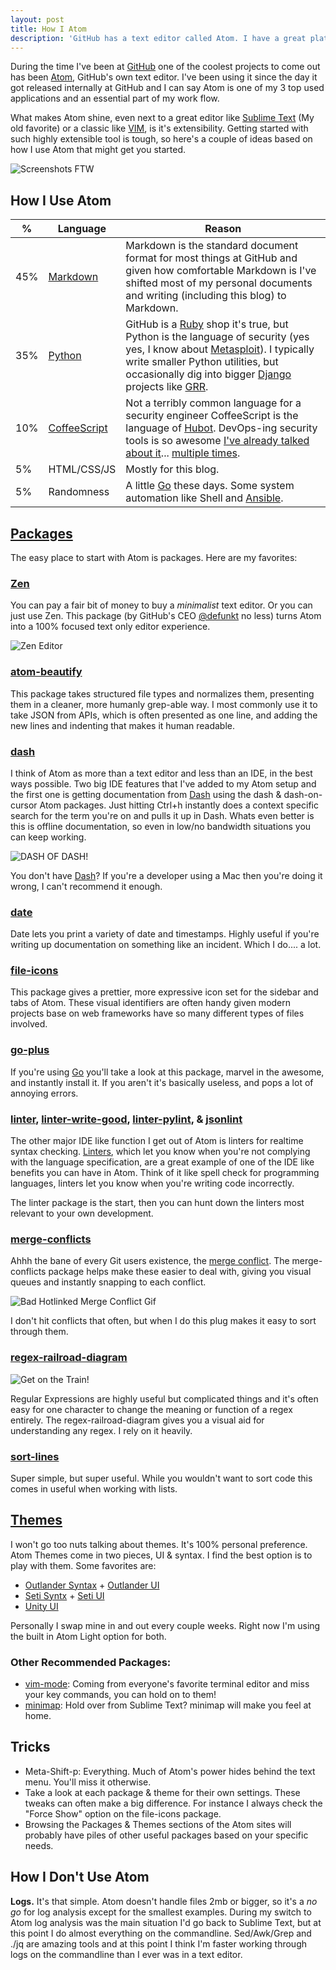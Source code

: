 ```yaml
---
layout: post
title: How I Atom
description: 'GitHub has a text editor called Atom. I have a great platform to get work done from.'
---
```


During the time I've been at [GitHub](https://www.github.com) one of the coolest projects to come out has been [Atom](https://atom.io/), GitHub's own text editor. I've been using it since the day it got released internally at GitHub and I can say Atom is one of my 3 top used applications and an essential part of my work flow.

What makes Atom shine, even next to a great editor like [Sublime Text](http://www.sublimetext.com/) (My old favorite) or a classic like [VIM](http://www.vim.org/), is it's extensibility. Getting started with such highly extensible tool is tough, so here's a couple of ideas based on how I use Atom that might get you started.

![Screenshots FTW](/public/my_atom.png)

## How I Use Atom

| % | Language | Reason |
| - | -------- | ------ |
| 45% | [Markdown](https://help.github.com/articles/markdown-basics/) | Markdown is the standard document format for most things at GitHub and given how comfortable Markdown is I've shifted most of my personal documents and writing (including this blog) to Markdown. |
| 35% | [Python](https://www.python.org/) | GitHub is a [Ruby](https://www.ruby-lang.org/en/) shop it's true, but Python is the language of security (yes yes, I know about [Metasploit](https://github.com/rapid7/metasploit-framework)). I typically write smaller Python utilities, but occasionally dig into bigger [Django](https://www.djangoproject.com/) projects like [GRR](https://github.com/google/grr). |
| 10% | [CoffeeScript](http://coffeescript.org/) | Not a terribly common language for a security engineer CoffeeScript is the language of [Hubot](https://hubot.github.com/). DevOps-ing security tools is so awesome [I've already talked about it](http://sroberts.github.io/2014/05/14/using-robots-to-fight-bad-guys/)... [multiple times](https://speakerdeck.com/sroberts/building-your-own-dfir-sidekick-threads-edition).
| 5% | HTML/CSS/JS | Mostly for this blog. |
| 5% | Randomness | A little [Go](http://golang.org/) these days. Some system automation like Shell and [Ansible](http://www.ansible.com/home). |

## [Packages](https://atom.io/packages)

The easy place to start with Atom is packages. Here are my favorites:

### [Zen](https://atom.io/packages/zen)

You can pay a fair bit of money to buy a _minimalist_ text editor. Or you can just use Zen. This package (by GitHub's CEO [@defunkt](https://github.com/defunkt) no less) turns Atom into a 100% focused text only editor experience.

![Zen Editor](/public/zen.png)

### [atom-beautify](https://atom.io/packages/atom-beautify)

This package takes structured file types and normalizes them, presenting them in a cleaner, more humanly grep-able way. I most commonly use it to take JSON from APIs, which is often presented as one line, and adding the new lines and indenting that makes it human readable.

### [dash](https://atom.io/packages/dash)

I think of Atom as more than a text editor and less than an IDE, in the best ways possible. Two big IDE features that I've added to my Atom setup and the first one is getting documentation from [Dash](https://kapeli.com/dash) using the dash & dash-on-cursor Atom packages. Just hitting Ctrl+h instantly does a context specific search for the term you're on and pulls it up in Dash. Whats even better is this is offline documentation, so even in low/no bandwidth situations you can keep working.

![DASH OF DASH!](/public/dash.png)

You don't have [Dash](https://kapeli.com/dash)? If you're a developer using a Mac then you're doing it wrong, I can't recommend it enough.

### [date](https://atom.io/packages/date)

Date lets you print a variety of date and timestamps. Highly useful if you're writing up documentation on something like an incident. Which I do.... a lot.

### [file-icons](https://atom.io/packages/file-icons)

This package gives a prettier, more expressive icon set for the sidebar and tabs of Atom. These visual identifiers are often handy given modern projects base on web frameworks have so many different types of files involved.

### [go-plus](https://atom.io/packages/go-plus)

If you're using [Go](http://golang.org/) you'll take a look at this package, marvel in the awesome, and instantly install it. If you aren't it's basically useless, and pops a lot of annoying errors.  

### [linter](https://atom.io/packages/linter), [linter-write-good](https://atom.io/packages/linter-write-good), [linter-pylint](https://atom.io/packages/linter-pylint), & [jsonlint](https://atom.io/packages/jsonlint)

The other major IDE like function I get out of Atom is linters for realtime syntax checking. [Linters](http://en.wikipedia.org/wiki/Lint_%28software%29), which let you know when you're not complying with the language specification, are a great example of one of the IDE like benefits you can have in Atom. Think of it like spell check for programming languages, linters let you know when you're writing code incorrectly.

The linter package is the start, then you can hunt down the linters most relevant to your own development.

### [merge-conflicts](https://atom.io/packages/merge-conflicts)

Ahhh the bane of every Git users existence, the [merge conflict](https://help.github.com/articles/resolving-a-merge-conflict-from-the-command-line/). The merge-conflicts package helps make these easier to deal with, giving you visual queues and instantly snapping to each conflict.

![Bad Hotlinked Merge Conflict Gif](https://i.github-camo.com/44ff44f156f274b8799022e44bcacb804fadc08a/68747470733a2f2f7261772e6769746875622e636f6d2f736d61736877696c736f6e2f6d657267652d636f6e666c696374732f6d61737465722f646f63732f636f6e666c6963742d7265736f6c7574696f6e2e676966)

I don't hit conflicts that often, but when I do this plug makes it easy to sort through them.

### [regex-railroad-diagram](https://atom.io/packages/regex-railroad-diagram)

![Get on the Train! ](https://i.github-camo.com/8466434b7e61870e51dbee19b0bc1173846e7a89/68747470733a2f2f7261772e67697468756275736572636f6e74656e742e636f6d2f6b6c6f72656e7a2f61746f6d2d72656765782d7261696c726f61642d6469616772616d732f333535323636373232386331393265383161306432653538343365383234633036346238653462392f72656765782d7261696c726f61642d6469616772616d732e706e67)

Regular Expressions are highly useful but complicated things and it's often easy for one character to change the meaning or function of a regex entirely. The regex-railroad-diagram gives you a visual aid for understanding any regex. I rely on it heavily.

### [sort-lines](https://atom.io/packages/sort-lines)

Super simple, but super useful. While you wouldn't want to sort code this comes in useful when working with lists.

## [Themes](https://atom.io/themes)

I won't go too nuts talking about themes. It's 100% personal preference. Atom Themes come in two pieces, UI & syntax. I find the best option is to play with them. Some favorites are:

- [Outlander Syntax](https://atom.io/themes/outlander-syntax) + [Outlander UI](https://atom.io/themes/outlander-ui)
- [Seti Syntx](https://atom.io/themes/seti-syntax) + [Seti UI](https://atom.io/themes/seti-ui)
- [Unity UI](https://atom.io/themes/unity-ui)

Personally I swap mine in and out every couple weeks. Right now I'm using the built in Atom Light option for both.

### Other Recommended Packages:

- [vim-mode](https://atom.io/packages/vim-mode): Coming from everyone's favorite terminal editor and miss your key commands, you can hold on to them!
- [minimap](https://atom.io/packages/minimap): Hold over from Sublime Text? minimap will make you feel at home.

## Tricks
- Meta-Shift-p: Everything. Much of Atom's power hides behind the text menu. You'll miss it otherwise.
- Take a look at each package & theme for their own settings. These tweaks can often make a big difference. For instance I always check the "Force Show" option on the file-icons package.
- Browsing the Packages & Themes sections of the Atom sites will probably have piles of other useful packages based on your specific needs.

## How I Don't Use Atom

__Logs.__ It's that simple. Atom doesn't handle files 2mb or bigger, so it's a _no go_ for log analysis except for the smallest examples. During my switch to Atom log analysis was the main situation I'd go back to Sublime Text, but at this point I do almost everything on the commandline. Sed/Awk/Grep and ./jq are amazing tools and at this point I think I'm faster working through logs on the commandline than I ever was in a text editor.
